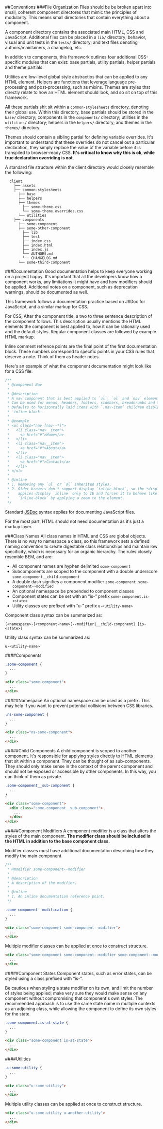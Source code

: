 ##Conventions
###File Organization
Files should be be broken apart into small, coherent component directores that
mimic the principles of modularity. This means small directories that contain
everything about a component.

A component directory contains the associated main HTML, CSS and JavaScript.
Additional files can be placed in a `lib/` directory; behavior, visual and unit
tests in the `tests/` directory; and text files denoting authors/maintainers, a
changelog, etc.

In addition to components, this framework outlines four additional CSS-specific
modules that can exist: base partials, utility partials, helper partials and
theme partials.

Utilities are low-level global style abstractios that can be applied to any
HTML element. Helpers  are functions that leverage language pre-processing and
post-processing, such as mixins. Themes are styles that directly relate to how
an HTML element should look, and so sit on top of this framework.

All these partials shit sit within a `common-stylesheets` directory, denoting
their global use. Within this directory, base partials should be stored in the
`base/` directory; components in the `components/` directory; utilities in the
`utilities/` directory; helpers in the `helpers/` directory; and themes in the
`themes/` directory.

Themes should contain a sibling partial for defining variable overrides. It's
important to understand that these overrides do not cancel out a particular
declaration, they simply replace the value of the variable before it is
transpiled to browser-ready CSS. __It's critical to know why this is ok, while
true declaration overriding is not__.

A standard file structure within the client directory would closely
resemble the following:

```
  client
    ├── assets
    ├── common-stylesheets
      ├── base
      ├── helpers
      ├── themes
        ├── some-theme.css
        └── some-theme.overrides.css
      └── utilities
    ├── components
      ├── some-component
      ├── some-other-component
        ├── lib
        ├── test
        ├── index.css
        ├── index.html
        ├── index.js
        └── AUTHORS.md
        └── CHANGELOG.md
      └── some-third-component
```

###Documentation
Good documentation helps to keep everyone working on a project happy. It's
important that all the developers know how a component works, any limitations
it might have and how modifiers should be applied. Additional notes on a
component, such as deprecation warnings, should be documented as well.

This framework follows a documentation practice based on JSDoc for JavaScript,
and a similar markup for CSS.

For CSS, After the component title, a two to three sentence description of the
component follows. This description usually mentions the HTML elements the
component is best applied to, how it can be rationally used and the default
styles. Regular component classes are followed by example HTML markup.

Inline comment refrence points are the final point of the first documentation
block. These numbers correspond to specific points in your CSS rules that
deserve a note. Think of them as header notes.

Here's an example of what the component documentation might look like for a CSS
file:

```css
/**
 * @component Nav
 *
 * @description
 * A nav component that is best applied to `ul`, `ol` and `nav` elements.
 * Can be used for menus, headers, footers, sidebars, breadcrumbs and tabs.
 * Defaults to horizontally laid items with `.nav-item` children displayed
 * `inline-block`.
 *
 * @example
 * <ul class="nav [nav--*]">
 *   <li class="nav__item">
 *     <a href="#">Home</a>
 *   </li>
 *   <li class="nav__item">
 *     <a href="#">About</a>
 *   </li>
 *   <li class="nav__item">
 *     <a href="#">Contact</a>
 *   </li>
 * </ul>
 *
 * @inline
 * 1. Removing any `ul` or `ol` inherited styles.
 * 2. Older browers don't support display `inline-block`, so the *display
 *    applies display `inline` only to IE and forces it to behave like
 *    `inline-block` by applying a zoom to the element.
 */
```

Standard [JSDoc](http://usejsdoc.org/) syntax applies for documenting
JavaScript files.

For the most part, HTML should not need documentation as it's just a markup
layer.

###Class Names
All class names in HTML and CSS are global objects. There is no way to
namespace a class, so this framework sets a defined naming convention to create
digestable class relationships and maintain low specificity, which is necessary
for an organic hierarchy. The rules closely resemble BEM, and are:

- All component names are hyphen delimited `some-component`
- Subcomponents are scoped to the component with a double underscore
  `some-component__child-component`
- A double dash signifies a component modifier
  `some-component.some-component--modified`
- An optional namespace be prepended to component classes
- Component states can be set with an “is-” prefix `some-component.is-<state>`
- Utility classes are prefixed with “u-” prefix `u-<utility-name>`

Component class syntax can be summarized as:

`[<namespace>-]<component-name>[--modifier|__child-component] [is-<state>]`

Utility class syntax can be summarized as:

`u-<utility-name>`

####Components
```css
.some-component {
  ...
}
```

```html
<div class="some-component">
  ...
</div>
```

#####Namespace
An optional namespace can be used as a prefix. This may help if you want to
prevent potential collisions between CSS libraries.

```css
.ns-some-component {
  ...
}
```

```html
<div class="ns-some-component">
  ...
</div>
```

#####Child Components
A child component is scoped to another component. It's responsible for applying
styles directly to HTML elements that sit within a component. They can be
thought of as sub-components. They should only make sense in the context of the
parent component and should not be exposed or accessible by other components.
In this way, you can think of them as private.

```css
.some-component__sub-component {
  ...
}
```

```html
<div class="some-component">
  <div class="some-component__sub-component">
    ...
  </div>
</div>
```

#####Component Modifiers
A component modifier is a class that alters the styles of the main component.
**The modifier class should be included in the HTML in addition to the base
component class.**

Modifier classes must have additional documentation describing how they modify
the main component.

```css
/**
 * @modifier some-component--modifier
 *
 * @description
 * A description of the modifier.
 *
 * @inline
 * 1. An inline documentation reference point.
 */

.some-component--modification {
  ...
}
```

```html
<div class="some-component some-component--modifier">
  ...
</div>
```

Multiple modifier classes can be applied at once to construct structure.

```html
<div class="some-component some-component--modifier some-component--modifier-two">
  ...
</div>
```

#####Component States
Component states, such as error states, can be styled using a class prefixed
with “is-”.

Be cautious when styling a state modifier on its own, and limit the number of
styles being applied; make very sure they would make sense on any component
without compromising that component's own styles. The recommended approach is
to use the same state name in multiple contexts as an adjoining class, while
allowing the component to define its own styles for the state.

```css
.some-component.is-at-state {
  ...
}
```

```html
<div class="some-component is-at-state">
  ...
</div>
```

####Utilities
```css
.u-some-utility {
  ...
}
```

```html
<div class="u-some-utility">
  ...
</div>
```

Multiple utility classes can be applied at once to construct structure.
```html
<div class="u-some-utility u-another-utility">
  ...
</div>
```
